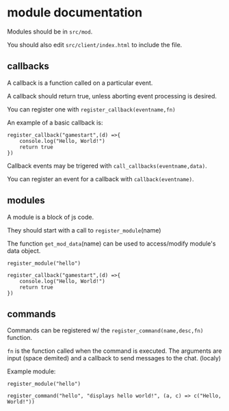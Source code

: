 # module documentation

Modules should be in ``src/mod``.

You should also edit ``src/client/index.html`` to include the file.

## callbacks

A callback is a function called on a particular event.

A callback should return true, unless aborting event processing is desired.

You can register one with ``register_callback(eventname,fn)``

An example of a basic callback is:

```
register_callback("gamestart",(d) =>{
    console.log("Hello, World!")
    return true
})
```

Callback events may be trigered with ``call_callbacks(eventname,data)``.

You can register an event for a callback with ``callback(eventname)``.

## modules

A module is a block of js code.

They should start with a call to ``register_module``(name)

The function ``get_mod_data``(name) can be used to access/modify module's data object.

```
register_module("hello")

register_callback("gamestart",(d) =>{
    console.log("Hello, World!")
    return true
})
```

## commands

Commands can be registered w/ the ``register_command(name,desc,fn)`` function.

``fn`` is the function called when the command is executed.
The arguments are input (space demited) and a callback to send messages to the chat. (localy)

Example module:
```
register_module("hello")

register_command("hello", "displays hello world!", (a, c) => c("Hello, World!"))
```
